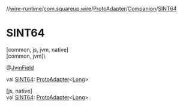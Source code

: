 //[wire-runtime](../../../../index.md)/[com.squareup.wire](../../index.md)/[ProtoAdapter](../index.md)/[Companion](index.md)/[SINT64](-s-i-n-t64.md)

# SINT64

[common, js, jvm, native]\
[common, jvm]\

@[JvmField](https://kotlinlang.org/api/latest/jvm/stdlib/kotlin.jvm/-jvm-field/index.html)

val [SINT64](-s-i-n-t64.md): [ProtoAdapter](../index.md)&lt;[Long](https://kotlinlang.org/api/latest/jvm/stdlib/kotlin/-long/index.html)&gt;

[js, native]\
val [SINT64](-s-i-n-t64.md): [ProtoAdapter](../index.md)&lt;[Long](https://kotlinlang.org/api/latest/jvm/stdlib/kotlin/-long/index.html)&gt;
